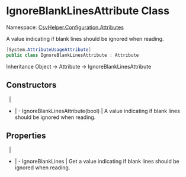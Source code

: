# IgnoreBlankLinesAttribute Class

Namespace: [CsvHelper.Configuration.Attributes](/api/CsvHelper.Configuration.Attributes)

A value indicating if blank lines should be ignored when reading.

```cs
[System.AttributeUsageAttribute]
public class IgnoreBlankLinesAttribute : Attribute
```

Inheritance Object -> Attribute -> IgnoreBlankLinesAttribute

## Constructors
&nbsp; | &nbsp;
- | -
IgnoreBlankLinesAttribute(bool) | A value indicating if blank lines should be ignored when reading.

## Properties
&nbsp; | &nbsp;
- | -
IgnoreBlankLines | Get a value indicating if blank lines should be ignored when reading.
